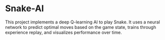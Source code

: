 # Snake-AI
This project implements a deep Q-learning AI to play Snake. It uses a neural network to predict optimal moves based on the game state, trains through experience replay, and visualizes performance over time.
